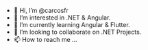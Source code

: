 - 👋 Hi, I’m @carcosfr
- 👀 I’m interested in .NET & Angular.
- 🌱 I’m currently learning Angular & Flutter.
- 💞️ I’m looking to collaborate on .NET Projects.
- 📫 How to reach me ...

<!---
carcosfr/carcosfr is a ✨ special ✨ repository because its `README.md` (this file) appears on your GitHub profile.
You can click the Preview link to take a look at your changes.
--->
